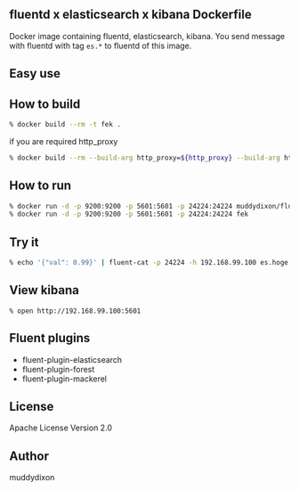 fluentd x elasticsearch x kibana Dockerfile
-----

Docker image containing fluentd, elasticsearch, kibana.
You send message with fluentd with tag `es.*` to fluentd of this image.

## Easy use

## How to build

```zsh
% docker build --rm -t fek .
```

if you are required http_proxy

```zsh
% docker build --rm --build-arg http_proxy=${http_proxy} --build-arg https_proxy=${https_proxy} -t fek .
```

## How to run

```zsh
% docker run -d -p 9200:9200 -p 5601:5601 -p 24224:24224 muddydixon/fluentd-elasticsearch-kibana
% docker run -d -p 9200:9200 -p 5601:5601 -p 24224:24224 fek
```

## Try it

```zsh
% echo '{"val": 0.99}' | fluent-cat -p 24224 -h 192.168.99.100 es.hoge
```

## View kibana

```
% open http://192.168.99.100:5601
```

## Fluent plugins
* fluent-plugin-elasticsearch
* fluent-plugin-forest
* fluent-plugin-mackerel

## License
Apache License Version 2.0

## Author
muddydixon

